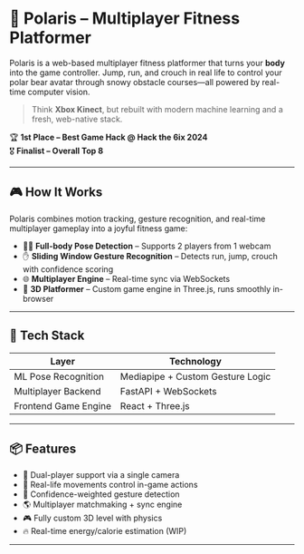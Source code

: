 # 🐾 Polaris – Multiplayer Fitness Platformer

Polaris is a web-based multiplayer fitness platformer that turns your **body** into the game controller. Jump, run, and crouch in real life to control your polar bear avatar through snowy obstacle courses—all powered by real-time computer vision.

> Think **Xbox Kinect**, but rebuilt with modern machine learning and a fresh, web-native stack.

🏆 **1st Place – Best Game Hack @ Hack the 6ix 2024**  
🎖 **Finalist – Overall Top 8**

---

## 🎮 How It Works

Polaris combines motion tracking, gesture recognition, and real-time multiplayer gameplay into a joyful fitness game:

- 🧍‍♂️ **Full-body Pose Detection** – Supports 2 players from 1 webcam
- ✋ **Sliding Window Gesture Recognition** – Detects run, jump, crouch with confidence scoring
- 🌐 **Multiplayer Engine** – Real-time sync via WebSockets
- 🧊 **3D Platformer** – Custom game engine in Three.js, runs smoothly in-browser

---

## 🧠 Tech Stack

| Layer | Technology |
|-------|------------|
| ML Pose Recognition | Mediapipe + Custom Gesture Logic |
| Multiplayer Backend | FastAPI + WebSockets |
| Frontend Game Engine | React + Three.js |

---

## 📦 Features

- 👥 Dual-player support via a single camera  
- 🏃 Real-life movements control in-game actions  
- 🧠 Confidence-weighted gesture detection  
- 🌎 Multiplayer matchmaking + sync engine  
- 🎮 Fully custom 3D level with physics  
- 🔥 Real-time energy/calorie estimation (WIP)

---
